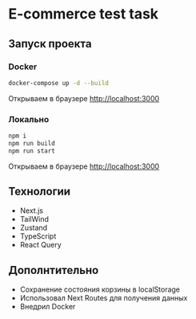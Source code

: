 # E-commerce test task

## Запуск проекта

### Docker

```bash
docker-compose up -d --build
```

Открываем в браузере [http://localhost:3000](http://localhost:3000)

### Локально

```bash
npm i
npm run build
npm run start
```

Открываем в браузере [http://localhost:3000](http://localhost:3000)

## Технологии

 - Next.js
 - TailWind
 - Zustand
 - TypeScript
 - React Query

## Дополнтительно

 - Сохранение состояния корзины в localStorage
 - Использовал Next Routes для получения данных
 - Внедрил Docker
